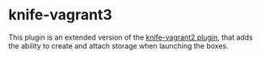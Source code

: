knife-vagrant3
==============

This plugin is an extended version of the [knife-vagrant2 plugin](https://github.com/makern/knife-vagrant2), that adds the ability to create and attach storage when launching the boxes.

